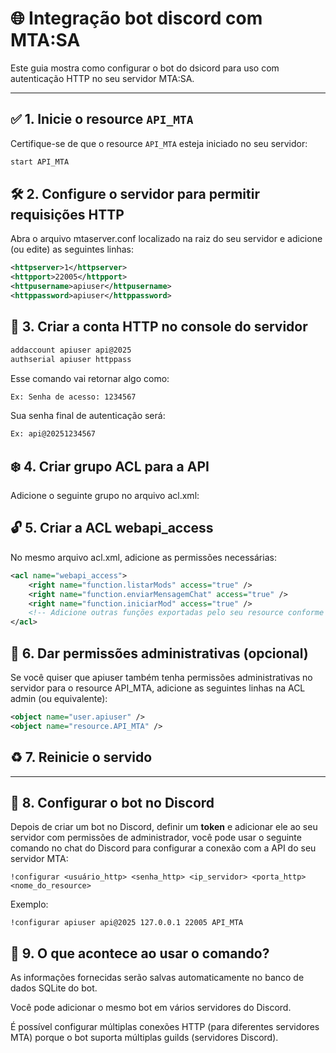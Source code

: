 # 🌐 Integração bot discord com MTA:SA

Este guia mostra como configurar o bot do dsicord para uso com autenticação HTTP no seu servidor MTA:SA.

---

## ✅ 1. Inicie o resource `API_MTA`

Certifique-se de que o resource `API_MTA` esteja iniciado no seu servidor:

```bash
start API_MTA
```

## 🛠️ 2. Configure o servidor para permitir requisições HTTP

Abra o arquivo mtaserver.conf localizado na raiz do seu servidor e adicione (ou edite) as seguintes linhas:

```xml
<httpserver>1</httpserver>
<httpport>22005</httpport>
<httpusername>apiuser</httpusername>
<httppassword>apiuser</httppassword>
```
## 🔐 3. Criar a conta HTTP no console do servidor

```bash
addaccount apiuser api@2025
authserial apiuser httppass
```
Esse comando vai retornar algo como:
```bash
Ex: Senha de acesso: 1234567
```
Sua senha final de autenticação será:


```bash
Ex: api@20251234567
```

## ❄️ 4. Criar grupo ACL para a API

Adicione o seguinte grupo no arquivo acl.xml:

## 🔓 5. Criar a ACL webapi_access

No mesmo arquivo acl.xml, adicione as permissões necessárias:

```xml
<acl name="webapi_access">
    <right name="function.listarMods" access="true" />
    <right name="function.enviarMensagemChat" access="true" />
    <right name="function.iniciarMod" access="true" />
    <!-- Adicione outras funções exportadas pelo seu resource conforme necessário -->
</acl>
```

## 🔧 6. Dar permissões administrativas (opcional)

Se você quiser que apiuser também tenha permissões administrativas no servidor para o resource API_MTA, adicione as seguintes linhas na ACL admin (ou equivalente):

```xml
<object name="user.apiuser" />
<object name="resource.API_MTA" />
```

## ♻️ 7. Reinicie o servido

---

## 🤖 8. Configurar o bot no Discord

Depois de criar um bot no Discord, definir um **token** e adicionar ele ao seu servidor com permissões de administrador, você pode usar o seguinte comando no chat do Discord para configurar a conexão com a API do seu servidor MTA:

```plaintext
!configurar <usuário_http> <senha_http> <ip_servidor> <porta_http> <nome_do_resource>
```
Exemplo:

```plaintext
!configurar apiuser api@2025 127.0.0.1 22005 API_MTA
```

## 💾 9. O que acontece ao usar o comando?

As informações fornecidas serão salvas automaticamente no banco de dados SQLite do bot.

Você pode adicionar o mesmo bot em vários servidores do Discord.

É possível configurar múltiplas conexões HTTP (para diferentes servidores MTA) porque o bot suporta múltiplas guilds (servidores Discord).
